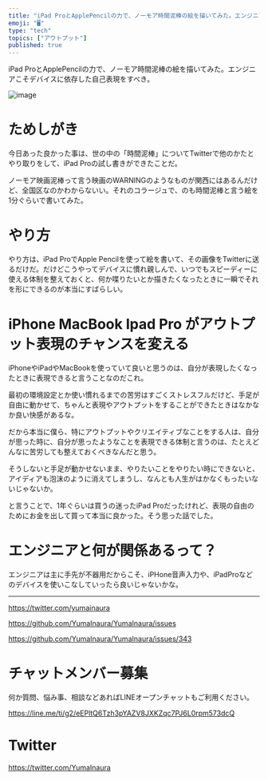 ```yaml
---
title: "iPad ProとApplePencilの力で、ノーモア時間泥棒の絵を描いてみた。エンジニアこそデバイスに依存した自己表現をすべき。"
emoji: "🖥"
type: "tech"
topics: ["アウトプット"]
published: true
---
```


iPad ProとApplePencilの力で、ノーモア時間泥棒の絵を描いてみた。エンジニアこそデバイスに依存した自己表現をすべき。

![image](https://user-images.githubusercontent.com/13635059/51071589-e686a500-1696-11e9-9dce-96410ab0ad16.png)

# ためしがき

今日あった良かった事は、世の中の「時間泥棒」についてTwitterで他のかたとやり取りをして、iPad Proの試し書きができたことだ。


ノーモア映画泥棒って言う映画のWARNINGのようなものが関西にはあるんだけど、全国区なのかわからないい。それのコラージュで、のも時間泥棒と言う絵を1分ぐらいで書いてみた。

# やり方

やり方は、iPad ProでApple Pencilを使って絵を書いて、その画像をTwitterに送るだけだ。だけどこうやってデバイスに慣れ親しんで、いつでもスピーディーに使える体制を整えておくと、何か喋りたいとか描きたくなったときに一瞬でそれを形にできるのが本当にすばらしい。

# iPhone MacBook Ipad Pro がアウトプット表現のチャンスを変える

iPhoneやiPadやMacBookを使っていて良いと思うのは、自分が表現したくなったときに表現できると言うことなのだこれ。

最初の環境設定とか使い慣れるまでの苦労はすごくストレスフルだけど、手足が自由に動かせて、ちゃんと表現やアウトプットをすることができたときはなかなか良い快感があるな。

だから本当に僕ら、特にアウトプットやクリエイティブなことをする人は、自分が思った時に、自分が思ったようなことを表現できる体制と言うのは、たとえどんなに苦労しても整えておくべきなんだと思う。

そうしないと手足が動かせないまま、やりたいことをやりたい時にできないと、アイディアも泡沫のように消えてしまうし、なんとも人生がはかなくもったいないじゃないか。

と言うことで、1年ぐらいは買うの迷ったiPad Proだったけれど、表現の自由のためにお金を出して買って本当に良かった。そう思った話でした。

#  エンジニアと何が関係あるって？

エンジニアは主に手先が不器用だからこそ、iPHone音声入力や、iPadProなどのデバイスを使いこなしていったら良いじゃないかな。

---

https://twitter.com/yumainaura

https://github.com/YumaInaura/YumaInaura/issues

https://github.com/YumaInaura/YumaInaura/issues/343








<!-- Update From Qiita API -->

# チャットメンバー募集


何か質問、悩み事、相談などあればLINEオープンチャットもご利用ください。

https://line.me/ti/g2/eEPltQ6Tzh3pYAZV8JXKZqc7PJ6L0rpm573dcQ





# Twitter


https://twitter.com/YumaInaura


<!-- Update From Qiita API -->


